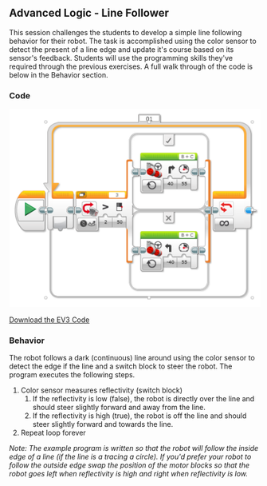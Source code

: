 ## Advanced Logic - Line Follower
This session challenges the students to develop a simple line following behavior for their robot. The task is accomplished using the color sensor to detect the present of a line edge and update it's course based on its sensor's feedback. Students will use the programming skills they've required through the previous exercises. A full walk through of the code is below in the Behavior section.

### Code

<img src="https://github.com/DaveKT/ToT-Robotics-EV3/raw/master/docs/ev3/AdvancedLogic.png" alt="Image of Program Code" />

[Download the EV3 Code](docs/ev3/AdvancedLogic.ev3)


### Behavior
The robot follows a dark (continuous) line around using the color sensor to detect the edge if the line and a switch block to steer the robot. The program executes the following steps.

1. Color sensor measures reflectivity (switch block)
    1. If the reflectivity is low (false), the robot is directly over the line and should steer slightly forward and away from the line.
    2. If the reflectivity is high (true), the robot is off the line and should steer slightly forward and towards the line.
2. Repeat loop forever

*Note: The example program is written so that the robot will follow the inside edge of a line (if the line is a tracing a circle). If you'd prefer your robot to follow the outside edge swap the position of the motor blocks so that the robot goes left when reflectivity is high and right when reflectivity is low.*

